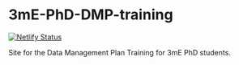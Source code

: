 # 3mE-PhD-DMP-training

[![Netlify Status](https://api.netlify.com/api/v1/badges/0eac870b-d6cd-4e0e-9610-c2c795b9c5a5/deploy-status)](https://app.netlify.com/sites/3me-dmp-training/deploys)

Site for the Data Management Plan Training for 3mE PhD students.
